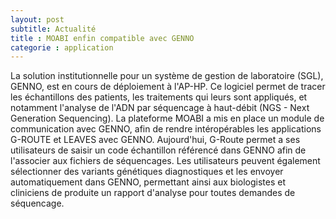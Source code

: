 ```yaml
---
layout: post
subtitle: Actualité
title : MOABI enfin compatible avec GENNO
categorie : application
---
```


La solution institutionnelle pour un système de gestion de laboratoire (SGL), GENNO, est en cours de déploiement à l'AP-HP. Ce logiciel permet de tracer les échantillons des patients, les traitements qui leurs sont appliqués, et notamment l'analyse de l'ADN par séquencage à haut-débit (NGS - Next Generation Sequencing).
La plateforme MOABI a mis en place un module de communication avec GENNO, afin de rendre intéropérables les applications G-ROUTE et LEAVES avec GENNO. Aujourd'hui, G-Route permet a ses utilisateurs de saisir un code échantillon référencé dans GENNO afin de l'associer aux fichiers de séquencages. Les utilisateurs peuvent également sélectionner des variants génétiques diagnostiques et les envoyer automatiquement dans GENNO, permettant ainsi aux biologistes et cliniciens de produite un rapport d'analyse pour toutes demandes de séquencage. 
